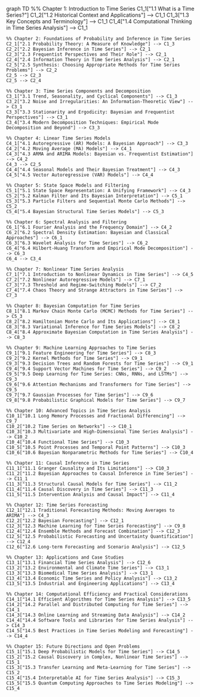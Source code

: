 graph TD
    %% Chapter 1: Introduction to Time Series
    C1_1["1.1 What is a Time Series?"]
    C1_2["1.2 Historical Context and Applications"] --> C1_1
    C1_3["1.3 Key Concepts and Terminology"] --> C1_1
    C1_4["1.4 Computational Thinking in Time Series Analysis"] --> C1_1

    %% Chapter 2: Foundations of Probability and Inference in Time Series
    C2_1["2.1 Probability Theory: A Measure of Knowledge"] --> C1_3
    C2_2["2.2 Bayesian Inference in Time Series"] --> C2_1
    C2_3["2.3 Frequentist Perspectives and Their Role"] --> C2_1
    C2_4["2.4 Information Theory in Time Series Analysis"] --> C2_1
    C2_5["2.5 Synthesis: Choosing Appropriate Methods for Time Series Problems"] --> C2_2
    C2_5 --> C2_3
    C2_5 --> C2_4

    %% Chapter 3: Time Series Components and Decomposition
    C3_1["3.1 Trend, Seasonality, and Cyclical Components"] --> C1_3
    C3_2["3.2 Noise and Irregularities: An Information-Theoretic View"] --> C3_1
    C3_3["3.3 Stationarity and Ergodicity: Bayesian and Frequentist Perspectives"] --> C3_1
    C3_4["3.4 Modern Decomposition Techniques: Empirical Mode Decomposition and Beyond"] --> C3_3

    %% Chapter 4: Linear Time Series Models
    C4_1["4.1 Autoregressive (AR) Models: A Bayesian Approach"] --> C3_3
    C4_2["4.2 Moving Average (MA) Models"] --> C4_1
    C4_3["4.3 ARMA and ARIMA Models: Bayesian vs. Frequentist Estimation"] --> C4_2
    C4_3 --> C2_5
    C4_4["4.4 Seasonal Models and Their Bayesian Treatment"] --> C4_3
    C4_5["4.5 Vector Autoregressive (VAR) Models"] --> C4_4

    %% Chapter 5: State Space Models and Filtering
    C5_1["5.1 State Space Representation: A Unifying Framework"] --> C4_3
    C5_2["5.2 Kalman Filter and Its Bayesian Interpretation"] --> C5_1
    C5_3["5.3 Particle Filters and Sequential Monte Carlo Methods"] --> C5_2
    C5_4["5.4 Bayesian Structural Time Series Models"] --> C5_3

    %% Chapter 6: Spectral Analysis and Filtering
    C6_1["6.1 Fourier Analysis and the Frequency Domain"] --> C4_2
    C6_2["6.2 Spectral Density Estimation: Bayesian and Classical Approaches"] --> C6_1
    C6_3["6.3 Wavelet Analysis for Time Series"] --> C6_2
    C6_4["6.4 Hilbert-Huang Transform and Empirical Mode Decomposition"] --> C6_3
    C6_4 --> C3_4

    %% Chapter 7: Nonlinear Time Series Analysis
    C7_1["7.1 Introduction to Nonlinear Dynamics in Time Series"] --> C4_5
    C7_2["7.2 Nonlinear Autoregressive Models"] --> C7_1
    C7_3["7.3 Threshold and Regime-Switching Models"] --> C7_2
    C7_4["7.4 Chaos Theory and Strange Attractors in Time Series"] --> C7_3

    %% Chapter 8: Bayesian Computation for Time Series
    C8_1["8.1 Markov Chain Monte Carlo (MCMC) Methods for Time Series"] --> C5_3
    C8_2["8.2 Hamiltonian Monte Carlo and Its Applications"] --> C8_1
    C8_3["8.3 Variational Inference for Time Series Models"] --> C8_2
    C8_4["8.4 Approximate Bayesian Computation in Time Series Analysis"] --> C8_3

    %% Chapter 9: Machine Learning Approaches to Time Series
    C9_1["9.1 Feature Engineering for Time Series"] --> C8_3
    C9_2["9.2 Kernel Methods for Time Series"] --> C9_1
    C9_3["9.3 Decision Trees and Random Forests for Time Series"] --> C9_1
    C9_4["9.4 Support Vector Machines for Time Series"] --> C9_2
    C9_5["9.5 Deep Learning for Time Series: CNNs, RNNs, and LSTMs"] --> C9_3
    C9_6["9.6 Attention Mechanisms and Transformers for Time Series"] --> C9_5
    C9_7["9.7 Gaussian Processes for Time Series"] --> C9_6
    C9_8["9.8 Probabilistic Graphical Models for Time Series"] --> C9_7

    %% Chapter 10: Advanced Topics in Time Series Analysis
    C10_1["10.1 Long Memory Processes and Fractional Differencing"] --> C9_7
    C10_2["10.2 Time Series on Networks"] --> C10_1
    C10_3["10.3 Multivariate and High-Dimensional Time Series Analysis"] --> C10_2
    C10_4["10.4 Functional Time Series"] --> C10_3
    C10_5["10.5 Point Processes and Temporal Point Patterns"] --> C10_3
    C10_6["10.6 Bayesian Nonparametric Methods for Time Series"] --> C10_4

    %% Chapter 11: Causal Inference in Time Series
    C11_1["11.1 Granger Causality and Its Limitations"] --> C10_3
    C11_2["11.2 Bayesian Approaches to Causal Inference in Time Series"] --> C11_1
    C11_3["11.3 Structural Causal Models for Time Series"] --> C11_2
    C11_4["11.4 Causal Discovery in Time Series"] --> C11_3
    C11_5["11.5 Intervention Analysis and Causal Impact"] --> C11_4

    %% Chapter 12: Time Series Forecasting
    C12_1["12.1 Traditional Forecasting Methods: Moving Averages to ARIMA"] --> C4_3
    C12_2["12.2 Bayesian Forecasting"] --> C12_1
    C12_3["12.3 Machine Learning for Time Series Forecasting"] --> C9_8
    C12_4["12.4 Ensemble Methods and Forecast Combination"] --> C12_3
    C12_5["12.5 Probabilistic Forecasting and Uncertainty Quantification"] --> C12_4
    C12_6["12.6 Long-term Forecasting and Scenario Analysis"] --> C12_5

    %% Chapter 13: Applications and Case Studies
    C13_1["13.1 Financial Time Series Analysis"] --> C12_6
    C13_2["13.2 Environmental and Climate Time Series"] --> C13_1
    C13_3["13.3 Biomedical Time Series Analysis"] --> C13_1
    C13_4["13.4 Economic Time Series and Policy Analysis"] --> C13_2
    C13_5["13.5 Industrial and Engineering Applications"] --> C13_4

    %% Chapter 14: Computational Efficiency and Practical Considerations
    C14_1["14.1 Efficient Algorithms for Time Series Analysis"] --> C13_5
    C14_2["14.2 Parallel and Distributed Computing for Time Series"] --> C14_1
    C14_3["14.3 Online Learning and Streaming Data Analysis"] --> C14_2
    C14_4["14.4 Software Tools and Libraries for Time Series Analysis"] --> C14_3
    C14_5["14.5 Best Practices in Time Series Modeling and Forecasting"] --> C14_4

    %% Chapter 15: Future Directions and Open Problems
    C15_1["15.1 Deep Probabilistic Models for Time Series"] --> C14_5
    C15_2["15.2 Causal Discovery in Complex, Nonlinear Time Series"] --> C15_1
    C15_3["15.3 Transfer Learning and Meta-Learning for Time Series"] --> C15_2
    C15_4["15.4 Interpretable AI for Time Series Analysis"] --> C15_3
    C15_5["15.5 Quantum Computing Approaches to Time Series Modeling"] --> C15_4
